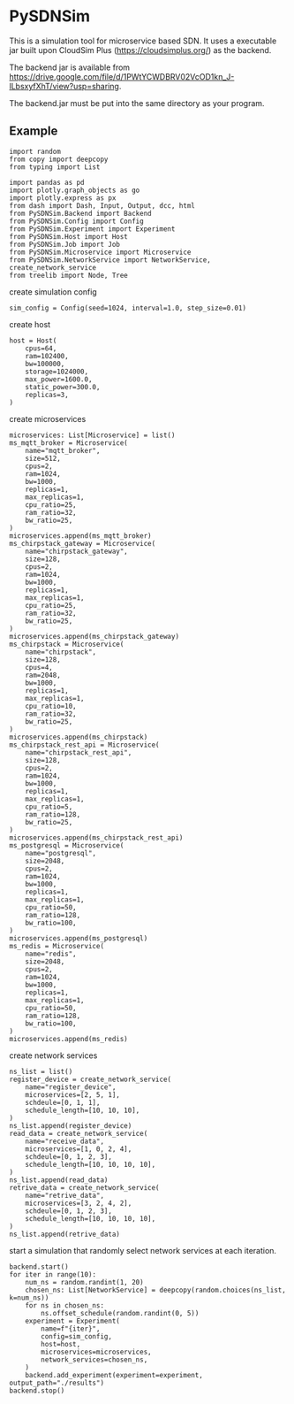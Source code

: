 # PySDNSim
This is a simulation tool for microservice based SDN. It uses a executable jar built upon CloudSim Plus (https://cloudsimplus.org/) as the backend.

The backend jar is available from https://drive.google.com/file/d/1PWtYCWDBRV02VcOD1kn_J-lLbsxyfXhT/view?usp=sharing.

The backend.jar must be put into the same directory as your program.

## Example

    import random
    from copy import deepcopy
    from typing import List

    import pandas as pd
    import plotly.graph_objects as go
    import plotly.express as px
    from dash import Dash, Input, Output, dcc, html
    from PySDNSim.Backend import Backend
    from PySDNSim.Config import Config
    from PySDNSim.Experiment import Experiment
    from PySDNSim.Host import Host
    from PySDNSim.Job import Job
    from PySDNSim.Microservice import Microservice
    from PySDNSim.NetworkService import NetworkService, create_network_service
    from treelib import Node, Tree
    
create simulation config

    sim_config = Config(seed=1024, interval=1.0, step_size=0.01)

create host

    host = Host(
        cpus=64,
        ram=102400,
        bw=100000,
        storage=1024000,
        max_power=1600.0,
        static_power=300.0,
        replicas=3,
    )
    
create microservices

    microservices: List[Microservice] = list()
    ms_mqtt_broker = Microservice(
        name="mqtt_broker",
        size=512,
        cpus=2,
        ram=1024,
        bw=1000,
        replicas=1,
        max_replicas=1,
        cpu_ratio=25,
        ram_ratio=32,
        bw_ratio=25,
    )
    microservices.append(ms_mqtt_broker)
    ms_chirpstack_gateway = Microservice(
        name="chirpstack_gateway",
        size=128,
        cpus=2,
        ram=1024,
        bw=1000,
        replicas=1,
        max_replicas=1,
        cpu_ratio=25,
        ram_ratio=32,
        bw_ratio=25,
    )
    microservices.append(ms_chirpstack_gateway)
    ms_chirpstack = Microservice(
        name="chirpstack",
        size=128,
        cpus=4,
        ram=2048,
        bw=1000,
        replicas=1,
        max_replicas=1,
        cpu_ratio=10,
        ram_ratio=32,
        bw_ratio=25,
    )
    microservices.append(ms_chirpstack)
    ms_chirpstack_rest_api = Microservice(
        name="chirpstack_rest_api",
        size=128,
        cpus=2,
        ram=1024,
        bw=1000,
        replicas=1,
        max_replicas=1,
        cpu_ratio=5,
        ram_ratio=128,
        bw_ratio=25,
    )
    microservices.append(ms_chirpstack_rest_api)
    ms_postgresql = Microservice(
        name="postgresql",
        size=2048,
        cpus=2,
        ram=1024,
        bw=1000,
        replicas=1,
        max_replicas=1,
        cpu_ratio=50,
        ram_ratio=128,
        bw_ratio=100,
    )
    microservices.append(ms_postgresql)
    ms_redis = Microservice(
        name="redis",
        size=2048,
        cpus=2,
        ram=1024,
        bw=1000,
        replicas=1,
        max_replicas=1,
        cpu_ratio=50,
        ram_ratio=128,
        bw_ratio=100,
    )
    microservices.append(ms_redis)
    
create network services

    ns_list = list()
    register_device = create_network_service(
        name="register_device",
        microservices=[2, 5, 1],
        schdeule=[0, 1, 1],
        schedule_length=[10, 10, 10],
    )
    ns_list.append(register_device)
    read_data = create_network_service(
        name="receive_data",
        microservices=[1, 0, 2, 4],
        schdeule=[0, 1, 2, 3],
        schedule_length=[10, 10, 10, 10],
    )
    ns_list.append(read_data)
    retrive_data = create_network_service(
        name="retrive_data",
        microservices=[3, 2, 4, 2],
        schdeule=[0, 1, 2, 3],
        schedule_length=[10, 10, 10, 10],
    )
    ns_list.append(retrive_data)
    
start a simulation that randomly select network services at each iteration.

    backend.start()
    for iter in range(10):
        num_ns = random.randint(1, 20)
        chosen_ns: List[NetworkService] = deepcopy(random.choices(ns_list, k=num_ns))
        for ns in chosen_ns:
            ns.offset_schedule(random.randint(0, 5))
        experiment = Experiment(
            name=f"{iter}",
            config=sim_config,
            host=host,
            microservices=microservices,
            network_services=chosen_ns,
        )
        backend.add_experiment(experiment=experiment, output_path="./results")
    backend.stop()

